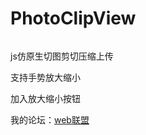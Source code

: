 # PhotoClipView
<img alt="" class="mini-loader" src="http://data.webjl8.com/forum/201707/05/175930svnvhd7ahdv3hhc8.gif"  />

js仿原生切图剪切压缩上传

支持手势放大缩小

加入放大缩小按钮

我的论坛：<a href="http://webjl8.com/forum.php/forum.php?mod=viewthread&tid=9&extra=page%3D1">web联盟</a>